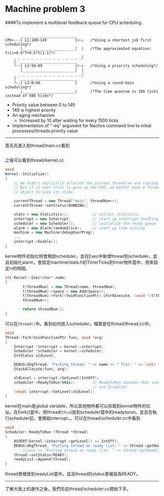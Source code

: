 # Machine problem 3

####To implement a multilevel feedback queue for CPU scheduling.

```

       __________________________
CPU<---| L1:100~149             |<-┐   /*Using a shortest job first scheduling*/
       |________________________|  |   /*The approximated equation: t(i)=0.5*T+0.5*t(i-1)*/
    _ _ _ _ _ _ _ _ _ _ _ _ _ _ _ _| 
    |  __________________________      
    └--| L2:50~99               |<-┐   /*Using a priority scheduling*/
       |________________________|  |
    _ _ _ _ _ _ _ _ _ _ _ _ _ _ _ _| 
    |  __________________________
    └--| L3:0~49                |      /*Using a round-boin scheduling*/
       |________________________|      /*The time quantum is 100 ticks instead of 500 ticks*/

```
* Priority value between 0 to 149
* 149 is highest priority
* An aging mechanism
  * Increased by 10 after waiting for every 1500 ticks
* Implementation of "-eq" argument for Nachos command line to initial processes/threads priority value


--------------------------------------------
首先先進入到thread/main.cc看到
```C++

```
之後可以看到thread/kernel.cc
```C++
void
Kernel::Initialize()
{
    // We didn't explicitly allocate the current thread we are running in.
    // But if it ever tries to give up the CPU, we better have a Thread
    // object to save its state.

    currentThread = new Thread("main", threadNum++);
    currentThread->setStatus(RUNNING);

    stats = new Statistics();           // collect statistics
    interrupt = new Interrupt;          // start up interrupt handling
    scheduler = new Scheduler();        // initialize the ready queue
    alarm = new Alarm(randomSlice);     // start up time slicing
    machine = new Machine(debugUserProg);
    ...
    interrupt->Enable();
}
```
kernel物件初始化時會開啟scheduler，並在Exec中新增thread到scheduler。並且初始化alarm，會設定machine/stats.h的TimerTicks到timer物件當中，用來設定rr的時間。
```C++
int Kernel::Exec(char* name)
{
        t[threadNum] = new Thread(name, threadNum);
        t[threadNum]->space = new AddrSpace();
        t[threadNum]->Fork((VoidFunctionPtr) &ForkExecute, (void *)t[threadNum]);
        threadNum++;

        return threadNum-1;
}
```
可以在`thread()`中，看到如何放入scheduler。檔案是在thread/thread.cc中。
```C++
void
Thread::Fork(VoidFunctionPtr func, void *arg)
{
    Interrupt *interrupt = kernel->interrupt;
    Scheduler *scheduler = kernel->scheduler;
    IntStatus oldLevel;

    DEBUG(dbgThread, "Forking thread: " << name << " f(a): " << (int) func << " " << arg);
    StackAllocate(func, arg);

    oldLevel = interrupt->SetLevel(IntOff);
    scheduler->ReadyToRun(this);        // ReadyToRun assumes that interrupts
                                        // are disabled!
    (void) interrupt->SetLevel(oldLevel);
}
```
kernel在main是global variable，所以其他物件都可以存取到kernel物件的位址。在Fork()當中，把thread(`this`)放到scheduler當中的readytorun。並且在執行scheduler前，會開啟interrupt，。可以在thread/scheduler.cc中看到
```C++
void
Scheduler::ReadyToRun (Thread *thread)
{
    ASSERT(kernel->interrupt->getLevel() == IntOff);
    DEBUG(dbgThread, "Putting thread on ready list: " << thread->getName());
        //cout << "Putting thread on ready list: " << thread->getName() << endl ;
    thread->setStatus(READY);
    readyList->Append(thread);
}
```
thread會被放到readyList當中，並且thread的status會被設為READY。  

-------------
了解大致上的運作之後，我們先從thread/scheduler.cc開始下手。